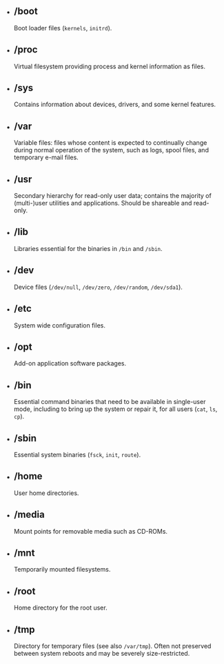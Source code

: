 - ## /boot
	Boot loader files (`kernels`, `initrd`).
- ## /proc
	Virtual filesystem providing process and kernel information as files.
- ## /sys
	Contains information about devices, drivers, and some kernel features.
- ## /var
	Variable files: files whose content is expected to continually change during normal operation of the system, such as logs, spool files, and temporary e-mail files.
- ## /usr
	Secondary hierarchy for read-only user data; contains the majority of (multi-)user utilities and applications. Should be shareable and read-only.
- ## /lib
	Libraries essential for the binaries in `/bin` and `/sbin`.
- ## /dev
	Device files (`/dev/null`, `/dev/zero`, `/dev/random`, `/dev/sda1`).
- ## /etc
	System wide configuration files.
- ## /opt
	Add-on application software packages.
- ## /bin
	Essential command binaries that need to be available in single-user mode, including to bring up the system or repair it, for all users (`cat`, `ls`, `cp`).
- ## /sbin
	Essential system binaries (`fsck`, `init`, `route`).
- ## /home
	User home directories.
- ## /media
	Mount points for removable media such as CD-ROMs.
- ## /mnt
	Temporarily mounted filesystems.
- ## /root
	Home directory for the root user.
- ## /tmp
	Directory for temporary files (see also `/var/tmp`). Often not preserved between system reboots and may be severely size-restricted.